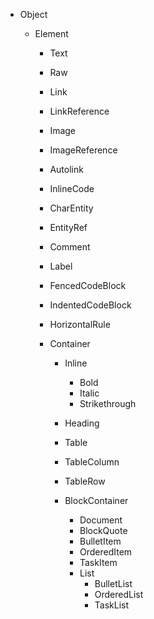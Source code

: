 ﻿* Object
  * Element 

    * Text
    * Raw
    * Link
    * LinkReference
    * Image
    * ImageReference
    * Autolink
    * InlineCode
    * CharEntity
    * EntityRef
    * Comment
    * Label

    * FencedCodeBlock
    * IndentedCodeBlock
    * HorizontalRule

    * Container
      * Inline
        * Bold
        * Italic
        * Strikethrough

      * Heading

      * Table
      * TableColumn
      * TableRow
      * BlockContainer
        * Document
        * BlockQuote
        * BulletItem
        * OrderedItem
        * TaskItem
        * List
          * BulletList
          * OrderedList
          * TaskList